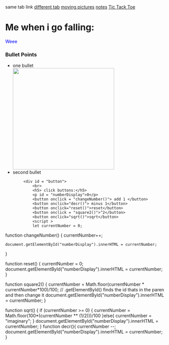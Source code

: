 <html lang="en"> 
    <head> 
        <meta name="viewport" content="width=device-width, initial-scale=1"></meta>
        <title> Kenneth's Testing Ground </title> 
        <link href = "stylesht.css" rel='stylesheet'>
    </head> 
        <nav class = "clicky_links">
            <a href = "/Users/kennethzheng_/Downloads/html/test2.html" style="text-decoration:none">same tab link</a>
            <a href = "/Users/kennethzheng_/Downloads/html/test2.html" target = "_blank">different tab</a>
            <a href = "try2move.html">moving pictures</a>
            <a href = "stylesheet.html">notes</a>
            <a href="ttt_.html" target='_blank'>Tic Tack Toe</a>
        </nav>
        <h1>Me when i go falling:</h1>
        <body> 
            <!-- \/inline css: below\/ -->
            <p style = 'color:blue'>Weee</p>
            <div id="bullet">
                <h3>Bullet Points</h3>
                <ul>
                    <li>one bullet</li>
                    <img src="/Users/kennethzheng_/Downloads/IMG_4888.jpeg" 
                    width = "320" length = "240" alt="" onclick="alert('bunny')"/>
                    <li>second bullet</li>
                </ul>
            </div>
            
            <div id = "button"> 
                <br>
                <h5> click buttons:</h5>
                <p id = "numberDisplay">0</p>
                <button onclick = "changeNumber()"> add 1 </button>
                <button onclick="decr()"> minus 1</button>
                <button onclick="reset()">reset</button>
                <button onclick = "square2()">^2</button>
                <button onclick="sqrt()">sqrt</button>
                <script >
                let currentNumber = 0;


function changeNumber() {
    currentNumber++;

    document.getElementById("numberDisplay").innerHTML = currentNumber;
}

function reset() {
    currentNumber = 0;
    document.getElementById("numberDisplay").innerHTML = currentNumber;
}

function square2() {
    currentNumber = Math.floor(currentNumber * currentNumber*100)/100;
    // .getElementById() finds the id thats in the paren and then change it
    document.getElementById("numberDisplay").innerHTML = currentNumber;
}

function sqrt() {
    if (currentNumber >= 0) {
        currentNumber = Math.floor(100*(currentNumber ** (1/2)))/100
    }else{
        currentNumber = "imaginary";
    }
    document.getElementById("numberDisplay").innerHTML = currentNumber;
}
function decr(){
    currentNumber --;
    document.getElementById("numberDisplay").innerHTML = currentNumber;
}</script>
            </div>
        </body> 
    </html>
